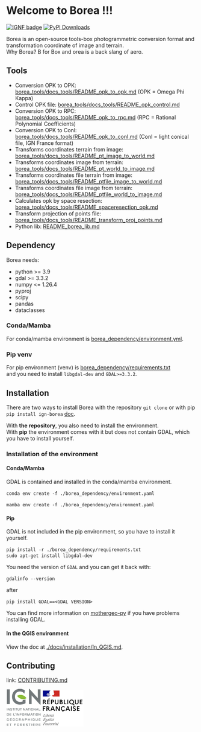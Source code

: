 # Welcome to Borea !!!
[![IGNF badge](https://img.shields.io/badge/IGNF-8cbd3a)](https://www.ign.fr/) [![PyPI Downloads](https://img.shields.io/pypi/dm/ign-borea.svg?label=PyPI%20downloads)](
https://pypi.org/project/ign-borea/)

Borea is an open-source tools-box photogrammetric conversion format and transformation coordinate of image and terrain.  
Why Borea? B for Box and orea is a back slang of aero.

## Tools

* Conversion OPK to OPK: [borea_tools/docs_tools/README_opk_to_opk.md](./borea_tools/docs_tools/README_opk_to_opk.md) (OPK = Omega Phi Kappa)
* Control OPK file: [borea_tools/docs_tools/README_opk_control.md](./borea_tools/docs_tools/README_opk_control.md)
* Conversion OPK to RPC: [borea_tools/docs_tools/README_opk_to_rpc.md](./borea_tools/docs_tools/README_opk_to_rpc.md) (RPC = Rational Polynomial Coefficients)
* Conversion OPK to Conl: [borea_tools/docs_tools/README_opk_to_conl.md](./borea_tools/docs_tools/README_opk_to_conl.md) (Conl = light conical file, IGN France format)
* Transforms coordinates terrain from image: [borea_tools/docs_tools/README_pt_image_to_world.md](./borea_tools/docs_tools/README_pt_image_to_world.md)
* Transforms coordinates image from terrain: [borea_tools/docs_tools/README_pt_world_to_image.md](./borea_tools/docs_tools/README_pt_world_to_image.md)
* Transforms coordinates file terrain from image: [borea_tools/docs_tools/README_ptfile_image_to_world.md](./borea_tools/docs_tools/README_ptfile_image_to_world.md)
* Transforms coordinates file image from terrain: [borea_tools/docs_tools/README_ptfile_world_to_image.md](./borea_tools/docs_tools/README_ptfile_world_to_image.md)
* Calculates opk by space resection: [borea_tools/docs_tools/README_spaceresection_opk.md](./borea_tools/docs_tools/README_spaceresection_opk.md)
* Transform projection of points file: [borea_tools/docs_tools/README_transform_proj_points.md](./borea_tools/docs_tools/README_transform_proj_points.md)
* Python lib: [README_borea_lib.md](./README_borea_lib.md)

## Dependency

Borea needs:
- python >= 3.9
- gdal >= 3.3.2
- numpy <= 1.26.4
- pyproj
- scipy
- pandas
- dataclasses

### Conda/Mamba
For conda/mamba environment is [borea_dependency/environment.yml](./borea_dependency/environment.yml).  

### Pip venv
For pip environment (venv) is [borea_dependency/requirements.txt](./borea_dependency/requirements.txt)  
and you need to install `libgdal-dev` and `GDAL>=3.3.2`.

## Installation

There are two ways to install Borea with the repository `git clone` or with pip `pip install ign-borea` [doc](./README_borea_lib.md).

With **the repository**, you also need to install the environment.  
With **pip** the environment comes with it but does not contain GDAL, which you have to install yourself.

### Installation of the environment
#### Conda/Mamba
GDAL is contained and installed in the conda/mamba environment.
```
conda env create -f ./borea_dependency/environment.yaml
```
```
mamba env create -f ./borea_dependency/environment.yaml
```

#### Pip
GDAL is not included in the pip environment, so you have to install it yourself.
```
pip install -r ./borea_dependency/requirements.txt
sudo apt-get install libgdal-dev
```
You need the version of `GDAL` and you can get it back with:
```
gdalinfo --version
```
after
```
pip install GDAL==<GDAL VERSION>
```
You can find more information on [mothergeo-py](https://mothergeo-py.readthedocs.io/en/latest/development/how-to/gdal-ubuntu-pkg.html) if you have problems installing GDAL.

#### In the QGIS environment

View the doc at [./docs/installation/In_QGIS.md](docs/installation/In_QGIS.md).

## Contributing

link: [CONTRIBUTING.md](./CONTRIBUTING.md)

![logo ign](docs/image/logo_ign.png) ![logo fr](docs/image/Republique_Francaise_Logo.png)
